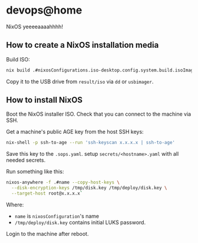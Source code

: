 # devops@home

NixOS yeeeeaaaahhhh!

## How to create a NixOS installation media

Build ISO:

```sh
nix build .#nixosConfigurations.iso-desktop.config.system.build.isoImage
```

Copy it to the USB drive from `result/iso` via `dd` or `usbimager`.

## How to install NixOS

Boot the NixOS installer ISO. Check that you can connect to the machine via SSH.

Get a machine's public AGE key from the host SSH keys:

```sh
nix-shell -p ssh-to-age --run 'ssh-keyscan x.x.x.x | ssh-to-age'
```

Save this key to the `.sops.yaml`.  setup `secrets/<hostname>.yaml` with all needed secrets.

Run something like this:
```sh
nixos-anywhere -f .#name --copy-host-keys \
  --disk-encryption-keys /tmp/disk.key /tmp/deploy/disk.key \
  --target-host root@x.x.x.x`
```
Where:
 - `name` is `nixosConfiguration`'s name
 - `/tmp/deploy/disk.key` contains initial LUKS password.

Login to the machine after reboot.
